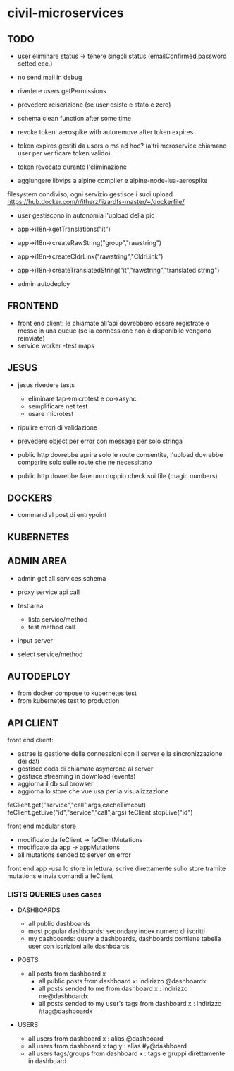 # civil-microservices

## TODO
- user eliminare status -> tenere singoli status (emailConfirmed,password setted ecc.)
- no send mail in debug
- rivedere users getPermissions
- prevedere reiscrizione (se user esiste e stato è zero)
- schema clean function after some time
- revoke token: aerospike with autoremove after token expires
- token expires gestiti da users o ms ad hoc? (altri mcroservice chiamano user per verificare token valido)
- token revocato durante l'eliminazione

- aggiungere libvips a alpine compiler e alpine-node-lua-aerospike

filesystem condiviso, ogni servizio gestisce i suoi upload
https://hub.docker.com/r/itherz/lizardfs-master/~/dockerfile/
- user gestiscono in autonomia l'upload della pic

- app->i18n->getTranslations("it")
- app->i18n->createRawString("group","rawstring")
- app->i18n->createCldrLink("rawstring","CldrLink")
- app->i18n->createTranslatedString("it","rawstring","translated string")

- admin autodeploy


## FRONTEND

- front end client: le chiamate all'api dovrebbero essere registrate e messe in una queue (se la connessione non è disponibile vengono reinviate)
- service worker
-test maps
## JESUS
- jesus rivedere tests
  - eliminare tap->microtest e co->async
  - semplificare net test
  - usare microtest

- ripulire errori di validazione
- prevedere object per error con message per solo stringa
- public http dovrebbe aprire solo le route consentite, l'upload dovrebbe comparire solo sulle route che ne necessitano
- public http dovrebbe fare unn doppio check sui file (magic numbers)

## DOCKERS

- command al post di entrypoint

## KUBERNETES

## ADMIN AREA

- admin get all services schema
- proxy service api call
- test area

  - lista service/method
  - test method call

- input server
- select service/method

## AUTODEPLOY

- from docker compose to kubernetes test
- from kubernetes test to production

## API CLIENT

front end client:

- astrae la gestione delle connessioni con il server e la sincronizzazione dei dati
- gestisce coda di chiamate asyncrone al server
- gestisce streaming in download (events)
- aggiorna il db sul browser
- aggiorna lo store che vue usa per la visualizzazione

feClient.get("service","call",args,cacheTimeout) feClient.getLive("id","service","call",args) feClient.stopLive("id")

front end modular store

- modificato da feClient -> feClientMutations
- modificato da app -> appMutations
- all mutations sended to server on error

front end app -usa lo store in lettura, scrive direttamente sullo store tramite mutations e invia comandi a feClient

### LISTS QUERIES uses cases

- DASHBOARDS
  - all public dashboards
  - most popular dashboards: secondary index numero di iscritti
  - my dashboards: query a dashboards, dashboards contiene tabella user con iscrizioni alle dashboards

- POSTS
  - all posts from dashboard x
    - all public posts from dashboard x: indirizzo @dashboardx
    - all posts sended to me from dashboard x : indirizzo me@dashboardx
    - all posts sended to my user's tags from dashboard x : indirizzo #tag@dashboardx

- USERS

  - all users from dashboard x : alias @dashboard
  - all users from dashboard x tag y : alias #y@dashboard
  - all users tags/groups from dashboard x : tags e gruppi direttamente in dashboard
